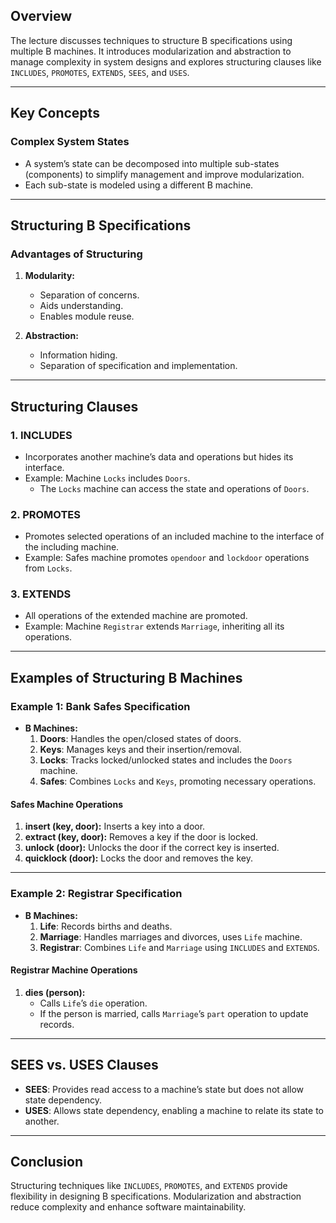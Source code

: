 ## Overview
The lecture discusses techniques to structure B specifications using multiple B machines. It introduces modularization and abstraction to manage complexity in system designs and explores structuring clauses like `INCLUDES`, `PROMOTES`, `EXTENDS`, `SEES`, and `USES`.

---

## Key Concepts

### Complex System States
- A system’s state can be decomposed into multiple sub-states (components) to simplify management and improve modularization.
- Each sub-state is modeled using a different B machine.

---

## Structuring B Specifications

### Advantages of Structuring
1. **Modularity:**
   - Separation of concerns.
   - Aids understanding.
   - Enables module reuse.

2. **Abstraction:**
   - Information hiding.
   - Separation of specification and implementation.

---

## Structuring Clauses

### 1. **INCLUDES**
- Incorporates another machine’s data and operations but hides its interface.
- Example: Machine `Locks` includes `Doors`.
  - The `Locks` machine can access the state and operations of `Doors`.

### 2. **PROMOTES**
- Promotes selected operations of an included machine to the interface of the including machine.
- Example: Safes machine promotes `opendoor` and `lockdoor` operations from `Locks`.

### 3. **EXTENDS**
- All operations of the extended machine are promoted.
- Example: Machine `Registrar` extends `Marriage`, inheriting all its operations.

---

## Examples of Structuring B Machines

### Example 1: Bank Safes Specification
- **B Machines:**
  1. **Doors**: Handles the open/closed states of doors.
  2. **Keys**: Manages keys and their insertion/removal.
  3. **Locks**: Tracks locked/unlocked states and includes the `Doors` machine.
  4. **Safes**: Combines `Locks` and `Keys`, promoting necessary operations.

#### Safes Machine Operations
1. **insert (key, door):** Inserts a key into a door.
2. **extract (key, door):** Removes a key if the door is locked.
3. **unlock (door):** Unlocks the door if the correct key is inserted.
4. **quicklock (door):** Locks the door and removes the key.

---

### Example 2: Registrar Specification
- **B Machines:**
  1. **Life**: Records births and deaths.
  2. **Marriage**: Handles marriages and divorces, uses `Life` machine.
  3. **Registrar**: Combines `Life` and `Marriage` using `INCLUDES` and `EXTENDS`.

#### Registrar Machine Operations
1. **dies (person):**
   - Calls `Life`’s `die` operation.
   - If the person is married, calls `Marriage`’s `part` operation to update records.

---

## SEES vs. USES Clauses
- **SEES**: Provides read access to a machine’s state but does not allow state dependency.
- **USES**: Allows state dependency, enabling a machine to relate its state to another.

---

## Conclusion
Structuring techniques like `INCLUDES`, `PROMOTES`, and `EXTENDS` provide flexibility in designing B specifications. Modularization and abstraction reduce complexity and enhance software maintainability.
